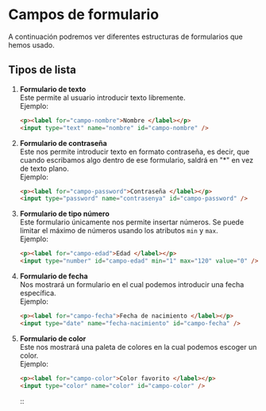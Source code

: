 # Campos de formulario

A continuación podremos ver diferentes estructuras de formularios que hemos usado.

## Tipos de lista

1. **Formulario de texto**  
   Este permite al usuario introducir texto libremente.  
   Ejemplo:
   ```html
   <p><label for="campo-nombre">Nombre </label></p>
   <input type="text" name="nombre" id="campo-nombre" />
   ```

2. **Formulario de contraseña**  
   Este nos permite introducir texto en formato contraseña, es decir, que cuando escribamos algo dentro de ese formulario, saldrá en "*" en vez de texto plano.  
   Ejemplo:
   ```html
   <p><label for="campo-password">Contraseña </label></p>
   <input type="password" name="contrasenya" id="campo-password" />
   ```

3. **Formulario de tipo número**  
   Este formulario únicamente nos permite insertar números. Se puede limitar el máximo de números usando los atributos `min` y `max`.  
   Ejemplo:
   ```html
   <p><label for="campo-edad">Edad </label></p>
   <input type="number" id="campo-edad" min="1" max="120" value="0" />
   ```

4. **Formulario de fecha**  
   Nos mostrará un formulario en el cual podemos introducir una fecha específica.  
   Ejemplo:
   ```html
   <p><label for="campo-fecha">Fecha de nacimiento </label></p>
   <input type="date" name="fecha-nacimiento" id="campo-fecha" />
   ```

5. **Formulario de color**  
   Este nos mostrará una paleta de colores en la cual podemos escoger un color.  
   Ejemplo:
   ```html
   <p><label for="campo-color">Color favorito </label></p>
   <input type="color" name="color" id="campo-color" />
   ```

   ::